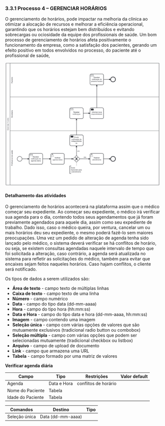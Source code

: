 ### 3.3.1 Processo 4 – GERENCIAR HORÁRIOS

O gerenciamento de horários, pode impactar na melhoria da clínica ao otimizar a alocação de recursos e melhorar a eficiência operacional, garantindo que os horários estejam bem distribuídos e evitando sobrecargas ou ociosidade da equipe dos profissionais de saúde. Um bom processo de gerenciamento de horários afeta positivamente o funcionamento da empresa, como a satisfação dos pacientes, gerando um efeito positivo em todos envolvidos no processo, do paciente até o profissional de saúde,

![Exemplo de um Modelo BPMN do PROCESSO 1](images/processo_4_gerenciar_horario.png "BPMN do Processo 4.")

#### Detalhamento das atividades

O gerenciamento de horários acontecerá na plataforma assim que o médico começar seu expediente. Ao começar seu expediente, o médico irá verificar sua agenda para o dia, contendo todos seus agendamentos que já foram previamente agendados para aquele dia, assim como seu expediente de trabalho. Dado isso, caso o médico queira, por ventura, cancelar um ou mais horários deu seu expediente, o mesmo poderá fazê-lo sem maiores preocupações. Uma vez um pedido de alteração de agenda tenha sido lançado pelo médico, o sistema deverá verificar se há conflitos de horário, ou seja, se existem consultas agendadas naquele intervalo de tempo que foi solicitada a alteração, caso contrário, a agenda será atualizada no sistema para refletir as solicitações do médico, também para evitar que encaixes sejam feitos naqueles horários. Caso hajam conflitos, o cliente será notificado.

Os tipos de dados a serem utilizados são:

* **Área de texto** - campo texto de múltiplas linhas
* **Caixa de texto** - campo texto de uma linha
* **Número** - campo numérico
* **Data** - campo do tipo data (dd-mm-aaaa)
* **Hora** - campo do tipo hora (hh:mm:ss)
* **Data e Hora** - campo do tipo data e hora (dd-mm-aaaa, hh:mm:ss)
* **Imagem** - campo contendo uma imagem
* **Seleção única** - campo com várias opções de valores que são mutuamente exclusivos (tradicional radio button ou combobox)
* **Seleção múltipla** - campo com várias opções que podem ser selecionadas mutuamente (tradicional checkbox ou listbox)
* **Arquivo** - campo de upload de documento
* **Link** - campo que armazena uma URL
* **Tabela** - campo formado por uma matriz de valores


**Verificar agenda diária**

| **Campo**       | **Tipo**         | **Restrições** | **Valor default** |
| ---             | ---              | ---            | ---               |
| Agenda  | Data e Hora  |      conflitos de horário       |                  |
|          Nome do Paciente       |    Tabela              |               |                   |
|          Idade do Paciente       |    Tabela              |               |            |

| **Comandos**         |  **Destino**                   | **Tipo**          |
| ---                  | ---                            | ---               |
| Seleção única | Data (dd-mm-aaaa)  |  |
